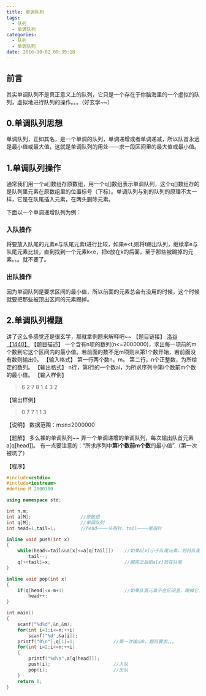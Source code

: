 ```yaml
---
title: 单调队列
tags:
  - 队列
  - 单调队列
categories:
  - 队列
  - 单调队列
date: 2016-10-02 09:39:18
---
```


## 前言
其实单调队列不是真正意义上的队列，它只是一个存在于你脑海里的一个虚拟的队列，虚拟地进行队列的操作。。。（好玄学~~）

<!--more-->

## 0.单调队列思想
单调队列，正如其名，是一个单调的队列，单调递增或者单调递减，所以队首永远是最小值或最大值，这就是单调队列的用处——求一段区间里的最大值或最小值。

## 1.单调队列操作
通常我们用一个a[]数组存原数组，用一个q[]数组表示单调队列，这个q[]数组存的是队列里元素在原数组里的位置标号（下标）。单调队列与别的队列的原理不太一样，它是在队尾插入元素，在两头删除元素。

下面以一个单调递增队列为例：

### 入队操作
将要放入队尾的元素e与队尾元素t进行比较，如果e<t,则将t踢出队列，继续拿e与队尾元素比较，直到找到一个元素k<e，把e放在k的后面，至于那些被踢掉的元素。。。就不要了。

### 出队操作
因为单调队列是要求区间的最小值，所以前面的元素总会有没用的时候，这个时候就要把那些被顶出区间的元素踢掉。

## 2.单调队列裸题
讲了这么多感觉还是很玄学，那就拿例题来解释吧~~
【题目链接】
[洛谷【1440】](http://www.luogu.org/problem/show?pid=1440)
【题目描述】
一个含有n项的数列(n<=2000000)，求出每一项前的m个数到它这个区间内的最小值。若前面的数不足m项则从第1个数开始，若前面没有数则输出0。
【输入格式】
第一行两个数n，m。
第二行，n个正整数，为所给定的数列。
【输出格式】
n行，第i行的一个数ai，为所求序列中第i个数前m个数的最小值。
【输入样例】

>6 2
7 8 1 4 3 2

【输出样例】

>0
7
7
1
1
3 

【说明】
数据范围：m≤n≤2000000

【题解】
多么裸的单调队列~~
弄一个单调递增的单调队列，每次输出队首元素a[q[head]]。
有一点要注意的：“所求序列中**第i个数前m个数**的最小值”.（第一次被坑了）

【程序】
```C++
#include<cstdio>
#include<iostream>
#define M 2000100

using namespace std;

int n,m;
int a[M];                  //原数组 
int q[M];                  //单调队列 
int head=1,tail=1;         //head————头指针，tail————尾指针 

inline void push(int x)
{
	while(head<=tail&&a[x]<=a[q[tail]])    //如果a[x]小于队尾元素，则将队尾元素踢掉，即尾指针前移 
		tail--;
	q[++tail]=x;                           //踢完之后把a[x]放在队尾 
}

inline void pop(int x)
{
	if(q[head]<x-m+1)                      //如果队首元素不在区间里，踢掉它，即头指针后移 
		head++;
}

int main()
{
	scanf("%d%d",&n,&m);
	for(int i=1;i<=n;++i)
		scanf("%d",&a[i]);
	printf("0\n");q[1]=1;              //第一次输出0，题目要求。。。 
	for(int i=2;i<=n;++i)
	{
		printf("%d\n",a[q[head]]);
		push(i);                       //入队 
		pop(i);                        //出队 
	}
	return 0;
} 
```